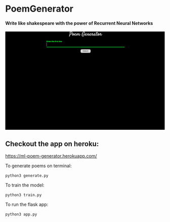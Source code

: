 # PoemGenerator

#### Write like shakespeare with the power of Recurrent Neural Networks

![In-use Animation](https://github.com/soum-sr/PoemGenerator/blob/master/poemGen-gif.gif?raw=true "In-use Animation")

## Checkout the app on heroku:
https://ml-poem-generator.herokuapp.com/

To generate poems on terminal: 
```
python3 generate.py
```
To train the model:
```
python3 train.py
```
To run the flask app:
```
python3 app.py
```


